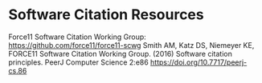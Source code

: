 # Software Citation Resources

Force11 Software Citation Working Group: https://github.com/force11/force11-scwg
Smith AM, Katz DS, Niemeyer KE, FORCE11 Software Citation Working Group. (2016) Software citation principles. PeerJ Computer Science 2:e86 https://doi.org/10.7717/peerj-cs.86
